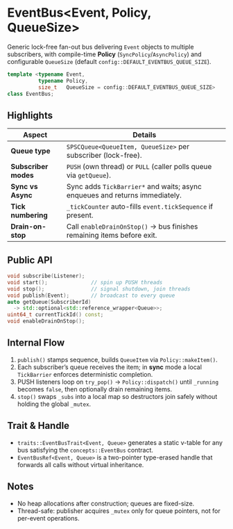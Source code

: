 # EventBus\<Event, Policy, QueueSize>

Generic lock-free fan-out bus delivering `Event` objects to multiple subscribers,
with compile-time **Policy** (`SyncPolicy`/`AsyncPolicy`) and configurable
`QueueSize` (default `config::DEFAULT_EVENTBUS_QUEUE_SIZE`).

~~~cpp
template <typename Event,
          typename Policy,
          size_t   QueueSize = config::DEFAULT_EVENTBUS_QUEUE_SIZE>
class EventBus;
~~~

## Highlights
| Aspect              | Details |
|---------------------|---------|
| **Queue type**      | `SPSCQueue<QueueItem, QueueSize>` per subscriber (lock-free). |
| **Subscriber modes**| `PUSH` (own thread) or `PULL` (caller polls queue via `getQueue`). |
| **Sync vs Async**   | Sync adds `TickBarrier*` and waits; async enqueues and returns immediately. |
| **Tick numbering**  | `_tickCounter` auto-fills `event.tickSequence` if present. |
| **Drain-on-stop**   | Call `enableDrainOnStop()` → bus finishes remaining items before exit. |

## Public API
```cpp
void subscribe(Listener);
void start();              // spin up PUSH threads
void stop();               // signal shutdown, join threads
void publish(Event);       // broadcast to every queue
auto getQueue(SubscriberId)
  -> std::optional<std::reference_wrapper<Queue>>;
uint64_t currentTickId() const;
void enableDrainOnStop();
````

## Internal Flow

1. `publish()` stamps sequence, builds `QueueItem` via `Policy::makeItem()`.
2. Each subscriber’s queue receives the item; in **sync** mode a local
   `TickBarrier` enforces deterministic completion.
3. PUSH listeners loop on `try_pop()` → `Policy::dispatch()` until `_running`
   becomes `false`, then optionally drain remaining items.
4. `stop()` swaps `_subs` into a local map so destructors join safely without
   holding the global `_mutex`.

## Trait & Handle

* `traits::EventBusTrait<Event, Queue>` generates a static v-table for any bus
  satisfying the `concepts::EventBus` contract.
* `EventBusRef<Event, Queue>` is a two-pointer type-erased handle that forwards
  all calls without virtual inheritance.

## Notes

* No heap allocations after construction; queues are fixed-size.
* Thread-safe: publisher acquires `_mutex` only for queue pointers, not for
  per-event operations.
